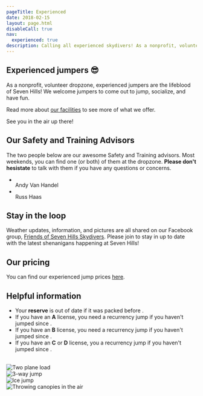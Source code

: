 ```yaml
---
pageTitle: Experienced
date: 2018-02-15
layout: page.html
disableCall: true
nav:
  experienced: true
description: Calling all experienced skydivers! As a nonprofit, volunteer dropzone, experienced jumpers are the lifeblood of Seven Hills. We welcome jumpers to come out to jump, socialize, and have fun.
---
```


## Experienced jumpers 😎

As a nonprofit, volunteer dropzone, experienced jumpers are the lifeblood of Seven Hills! We welcome jumpers to come out to jump, socialize, and have fun.

Read more about [our facilities](../our-facilities) to see more of what we offer.

See you in the air up there!

## Our Safety and Training Advisors

The two people below are our awesome Safety and Training advisors. Most weekends, you can find one (or both) of them at the dropzone. __Please don't hesistate__ to talk with them if you have any questions or concerns.

<ul class="people">
	<li class="people__item">
		<img data-src="../img/people/andy-van-handel.jpg" alt="">
		<div class="people__item-name">Andy Van Handel</div>
	</li>
	<li class="people__item">
		<img data-src="../img/people/russ-haas.jpg" alt="">
		<div class="people__item-name">Russ Haas</div>
	</li>
</ul>

## Stay in the loop

Weather updates, information, and pictures are all shared on our Facebook group, [Friends of Seven Hills Skydivers](https://www.facebook.com/groups/382109661883081/). Please join to stay in up to date with the latest shenanigans happening at Seven Hills!

## Our pricing

You can find our experienced jump prices [here](../prices).

## Helpful information

 * Your __reserve__ is out of date if it was packed before __<span id="reserve-pack-date"></span>__.
 * If you have an __A__ license, you need a recurrency jump if you haven't jumped since __<span id="a-license-date"></span>__.
 * If you have an __B__ license, you need a recurrency jump if you haven't jumped since __<span id="b-license-date"></span>__.
 * If you have an __C__ or __D__ license, you a recurrency jump if you haven't jumped since __<span id="cd-license-date"></span>__.

<br>

<div class="image-line">
  <div><img data-src="../img/two-plane-load.jpg" alt="Two plane load"></div>
</div>

<div class="image-line">
  <div style="flex:0.6670264436"><img data-src="../img/vic-sunset.jpg" alt="3-way jump"></div>
  <div style="flex:0.5625"><img data-src="../img/ice-jump.jpg" alt="Ice jump"></div>
</div>

<div class="image-line">
  <div><img data-src="../img/canopy-throw.jpg" alt="Throwing canopies in the air"></div>
</div>
